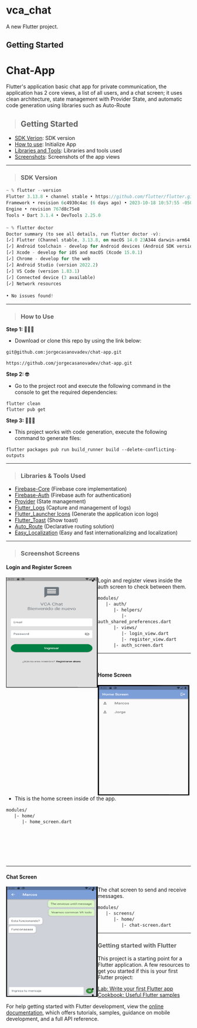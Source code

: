 # vca_chat

A new Flutter project.

## Getting Started

# Chat-App
Flutter's application basic chat app for private communication, the application has 2 core views, a list of all users, and a chat screen; it uses clean architecture, state management with Provider State, and automatic code generation using libraries such as Auto-Route

> ## Getting Started
- [SDK Verion](https://github.com/jorgecasanovadev/chat-appi#sdk-version): SDK version
- [How to use](https://github.com/jorgecasanovadev/chat-app/tree/main#how-to-use): Initialize App
- [Libraries and Tools](https://github.com/jorgecasanovadev/chat-appi#libraries--tools-used): Libraries and tools used
- [Screenshots](https://github.com/jorgecasanovadev/chat-app/tree/main#screenshot-screens): Screenshots of the app views

<hr align"center">

> ### SDK Version
```dart
~ % flutter --version
Flutter 3.13.8 • channel stable • https://github.com/flutter/flutter.git
Framework • revision 6c4930c4ac (6 days ago) • 2023-10-18 10:57:55 -0500
Engine • revision 767d8c75e8
Tools • Dart 3.1.4 • DevTools 2.25.0

~ % flutter doctor
Doctor summary (to see all details, run flutter doctor -v):
[✓] Flutter (Channel stable, 3.13.8, on macOS 14.0 23A344 darwin-arm64, locale en-US)
[✓] Android toolchain - develop for Android devices (Android SDK version 34.0.0)
[✓] Xcode - develop for iOS and macOS (Xcode 15.0.1)
[✓] Chrome - develop for the web
[✓] Android Studio (version 2022.2)
[✓] VS Code (version 1.83.1)
[✓] Connected device (3 available)
[✓] Network resources

• No issues found!
```
<hr align"center">

> ### How to Use 

**Step 1: 🧑🏻‍💻**
- Download or clone this repo by using the link below:
```
git@github.com:jorgecasanovadev/chat-app.git
```
```
https://github.com/jorgecasanovadev/chat-app.git
```
**Step 2: 🤓**
- Go to the project root and execute the following command in the console to get the required dependencies: 
```
flutter clean
flutter pub get 
```
**Step 3: 🧙🏼‍♂️**
- This project works with code generation, execute the following command to generate files:
```
flutter packages pub run build_runner build --delete-conflicting-outputs
```
<hr align"center">


> ### Libraries & Tools Used

* [Firebase-Core](https://pub.dev/packages/firebase_core) (Firebase core implementation)
* [Firebase-Auth](https://pub.dev/packages/firebase_auth) (Firebase auth for authentication)
* [Provider](https://pub.dev/packages/provider) (State management)
* [Flutter_Logs](https://pub.dev/packages/flutter_logs) (Capture and management of logs)
* [Flutter_Launcher Icons](https://pub.dev/packages/flutter_launcher_icons) (Generate the application icon logo)
* [Flutter_Toast](https://pub.dev/packages/fluttertoast) (Show toast)
* [Auto_Route](https://pub.dev/packages/auto_route) (Declarative routing solution)
* [Easy_Localization](https://pub.dev/packages/easy_localization) (Easy and fast internationalizing and localization)
<hr align"center">

> ### Screenshot Screens

#### Login and Register Screen

<img align="left" height="300em" width="250em" src="./screenshots/auth_screen.png" alt="episodes-screen">

- Login and register views inside the auth screen to check between them.
```
modules/
   |- auth/
      |- helpers/
         |- auth_shared_preferences.dart
      |- views/
         |- login_view.dart
         |- register_view.dart
      |- auth_screen.dart
```
<hr align"center">
<br>

#### Home Screen

<img align="left" height="300em" width="250em" src="./screenshots/home_screen.png" alt="home-screen">

- This is the home screen inside of the app.
```
modules/
   |- home/
      |- home_screen.dart
```
<br>
<br>
<br>
<br>
<br>
<hr align"center">


#### Chat Screen

<img align="left" height="300em" width="250em" src="./screenshots/chat_screen.png" alt="chat-screen">

- The chat screen to send and receive messages.
```
modules/
   |- screens/
      |- home/
         |- chat-screen.dart
```
<hr align"center">

> ### Getting started with Flutter
This project is a starting point for a Flutter application.
A few resources to get you started if this is your first Flutter project:

- [Lab: Write your first Flutter app](https://docs.flutter.dev/get-started/codelab)
- [Cookbook: Useful Flutter samples](https://docs.flutter.dev/cookbook)

For help getting started with Flutter development, view the
[online documentation](https://docs.flutter.dev/), which offers tutorials,
samples, guidance on mobile development, and a full API reference.
